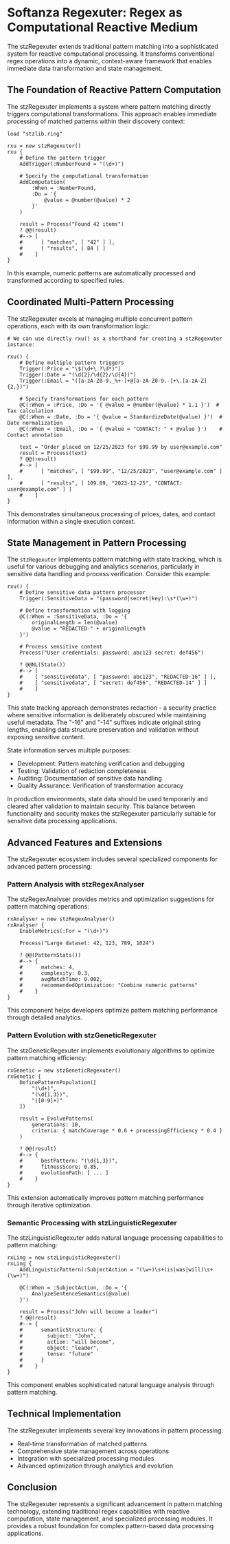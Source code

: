 # Softanza Regexuter: Regex as Computational Reactive Medium

The stzRegexuter extends traditional pattern matching into a sophisticated system for reactive computational processing. It transforms conventional regex operations into a dynamic, context-aware framework that enables immediate data transformation and state management.

## The Foundation of Reactive Pattern Computation

The stzRegexuter implements a system where pattern matching directly triggers computational transformations. This approach enables immediate processing of matched patterns within their discovery context:

```ring
load "stzlib.ring"

rxu = new stzRegexuter()
rxu {
    # Define the pattern trigger
    AddTrigger(:NumberFound = "(\d+)")

    # Specify the computational transformation
    AddComputation(
        :When = :NumberFound,
        :Do = '{
            @value = @number(@value) * 2
        }'
    )

    result = Process("Found 42 items")
    ? @@(result)  
    #--> [
    #      [ "matches", [ "42" ] ],
    #      [ "results", [ 84 ] ]
    #    ]
}
```

In this example, numeric patterns are automatically processed and transformed according to specified rules.

## Coordinated Multi-Pattern Processing

The stzRegexuter excels at managing multiple concurrent pattern operations, each with its own transformation logic:

```ring
# We can use directly rxu() as a shorthand for creating a stzRegexuter instance:

rxu() {
    # Define multiple pattern triggers
    Trigger(:Price = "\$(\d+\.?\d*)")
    Trigger(:Date = "(\d{2}/\d{2}/\d{4})")
    Trigger(:Email = "([a-zA-Z0-9._%+-]+@[a-zA-Z0-9.-]+\.[a-zA-Z]{2,})")

    # Specify transformations for each pattern
    @C(:When = :Price, :Do = '{ @value = @number(@value) * 1.1 }')  # Tax calculation
    @C(:When = :Date, :Do = '{ @value = StandardizeDate(@value) }')  # Date normalization
    @C(:When = :Email, :Do = '{ @value = "CONTACT: " + @value }')    # Contact annotation

    text = "Order placed on 12/25/2023 for $99.99 by user@example.com"
    result = Process(text)
    ? @@(result)
    #--> [
    #      [ "matches", [ "$99.99", "12/25/2023", "user@example.com" ] ],
    #      [ "results", [ 109.89, "2023-12-25", "CONTACT: user@example.com" ] ]
    #    ]
}
```

This demonstrates simultaneous processing of prices, dates, and contact information within a single execution context.

## State Management in Pattern Processing

The `stzRegexuter` implements pattern matching with state tracking, which is useful for various debugging and analytics scenarios, particularly in sensitive data handling and process verification. Consider this example:

```ring
rxu() {
    # Define sensitive data pattern processor
    Trigger(:SensitiveData = "(password|secret|key):\s*(\w+)")
    
    # Define transformation with logging
    @C(:When = :SensitiveData, :Do = '{
        originalLength = len(@value)
        @value = "REDACTED-" + originalLength
    }')

    # Process sensitive content
    Process("User credentials: password: abc123 secret: def456")
    
    ? @@NL(State())
    #--> [
    #    [ "sensitivedata", [ "password: abc123", "REDACTED-16" ] ],
    #    [ "sensitivedata", [ "secret: def456", "REDACTED-14" ] ]
    #    ]
}
```

This state tracking approach demonstrates redaction - a security practice where sensitive information is deliberately obscured while maintaining useful metadata. The "-16" and "-14" suffixes indicate original string lengths, enabling data structure preservation and validation without exposing sensitive content. 

State information serves multiple purposes:
- Development: Pattern matching verification and debugging
- Testing: Validation of redaction completeness
- Auditing: Documentation of sensitive data handling
- Quality Assurance: Verification of transformation accuracy

In production environments, state data should be used temporarily and cleared after validation to maintain security. This balance between functionality and security makes the stzRegexuter particularly suitable for sensitive data processing applications.

## Advanced Features and Extensions

The stzRegexuter ecosystem includes several specialized components for advanced pattern processing:

### Pattern Analysis with stzRegexAnalyser

The stzRegexAnalyser provides metrics and optimization suggestions for pattern matching operations:

```ring
rxAnalyser = new stzRegexAnalyser()
rxAnalyser {
    EnableMetrics(:For = "(\d+)")
    
    Process("Large dataset: 42, 123, 789, 1024")
    
    ? @@(PatternStats())
    #--> {
    #      matches: 4,
    #      complexity: 0.3,
    #      avgMatchTime: 0.002,
    #      recommendedOptimization: "Combine numeric patterns"
    #    }
}
```

This component helps developers optimize pattern matching performance through detailed analytics.

### Pattern Evolution with stzGeneticRegexuter

The stzGeneticRegexuter implements evolutionary algorithms to optimize pattern matching efficiency:

```ring
rxGenetic = new stzGeneticRegexuter()
rxGenetic {
    DefinePatternPopulation([
        "(\d+)",
        "(\d{1,3})",
        "([0-9]+)"
    ])

    result = EvolvePatterns(
        generations: 10, 
        criteria: { matchCoverage * 0.6 + processingEfficiency * 0.4 }
    )
    
    ? @@(result)
    #--> {
    #      bestPattern: "(\d{1,3})",
    #      fitnessScore: 0.85,
    #      evolutionPath: [ ... ]
    #    }
}
```

This extension automatically improves pattern matching performance through iterative optimization.

### Semantic Processing with stzLinguisticRegexuter

The stzLinguisticRegexuter adds natural language processing capabilities to pattern matching:

```ring
rxLing = new stzLinguisticRegexuter()
rxLing {
    AddLinguisticPattern(:SubjectAction = "(\w+)\s+(is|was|will)\s+(\w+)")
    
    @C(:When = :SubjectAction, :Do = '{
        AnalyzeSentenceSemantics(@value)
    }')

    result = Process("John will become a leader")
    ? @@(result)
    #--> {
    #      semanticStructure: {
    #        subject: "John",
    #        action: "will become",
    #        object: "leader",
    #        tense: "future"
    #      }
    #    }
}
```

This component enables sophisticated natural language analysis through pattern matching.

## Technical Implementation

The stzRegexuter implements several key innovations in pattern processing:
- Real-time transformation of matched patterns
- Comprehensive state management across operations
- Integration with specialized processing modules
- Advanced optimization through analytics and evolution

## Conclusion

The stzRegexuter represents a significant advancement in pattern matching technology, extending traditional regex capabilities with reactive computation, state management, and specialized processing modules. It provides a robust foundation for complex pattern-based data processing applications.
